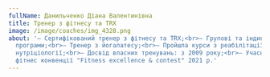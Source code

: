 ```yaml
---
fullName: Данильченко Діана Валентинівна
title: Тренер з фітнесу та TRX
image: /image/coaches/img_4328.png
about: '– Сертифікований тренер з фітнесу та TRX;<br>– Групові та індивідуальні
  програми;<br>– Тренер з йогалатесу;<br>– Пройшла курси з реабілітації та
  нутріціології;<br>– Досвід власних тренувань: з 2009 року;<br>– Учасниця
  фітнес конвенції "Fitness excellence & contest" 2021 р.'
---
```

